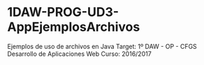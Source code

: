 # 1DAW-PROG-UD3-AppEjemplosArchivos
Ejemplos de uso de archivos en Java
Target: 1º DAW - OP - CFGS Desarrollo de Aplicaciones Web
Curso: 2016/2017
